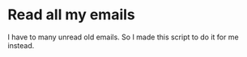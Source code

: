 # Read all my emails

I have to many unread old emails. So I made this script to do it for me instead.
